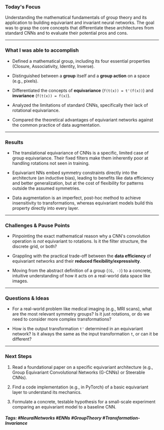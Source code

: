 ### Today's Focus

Understanding the mathematical fundamentals of group theory and its application to building equivariant and invariant neural networks. The goal was to grasp the core concepts that differentiate these architectures from standard CNNs and to evaluate their potential pros and cons.
***
### What I was able to accomplish

- Defined a mathematical group, including its four essential properties (Closure, Associativity, Identity, Inverse).
    
- Distinguished between a **group** itself and a **group action** on a space (e.g., pixels).
    
- Differentiated the concepts of **equivariance** (`f(t(x)) = t'(f(x))`) and **invariance** (`f(t(x)) = f(x)`).
    
- Analyzed the limitations of standard CNNs, specifically their lack of rotational equivariance.
    
- Compared the theoretical advantages of equivariant networks against the common practice of data augmentation.
***
### Results

- The translational equivariance of CNNs is a specific, limited case of group equivariance. Their fixed filters make them inherently poor at handling rotations not seen in training.
    
- Equivariant NNs embed symmetry constraints directly into the architecture (an inductive bias), leading to benefits like data efficiency and better generalization, but at the cost of flexibility for patterns outside the assumed symmetries.
    
- Data augmentation is an imperfect, post-hoc method to achieve insensitivity to transformations, whereas equivariant models build this property directly into every layer.
***
### Challenges & Pause Points

- Pinpointing the exact mathematical reason why a CNN's convolution operation is _not_ equivariant to rotations. Is it the filter structure, the discrete grid, or both?
    
- Grappling with the practical trade-off between the **data efficiency** of equivariant networks and their **reduced flexibility/expressivity**.
    
- Moving from the abstract definition of a group (`(G, ·)`) to a concrete, intuitive understanding of how it acts on a real-world data space like images.
***
### Questions & Ideas

- For a real-world problem like medical imaging (e.g., MRI scans), what are the most relevant symmetry groups? Is it just rotations, or do we need to consider more complex transformations?

- How is the output transformation `t'` determined in an equivariant network? Is it always the same as the input transformation `t`, or can it be different?
***
### Next Steps

1. Read a foundational paper on a specific equivariant architecture (e.g., Group Equivariant Convolutional Networks (G-CNNs) or Steerable CNNs).
    
2. Find a code implementation (e.g., in PyTorch) of a basic equivariant layer to understand its mechanics.
    
3. Formulate a concrete, testable hypothesis for a small-scale experiment comparing an equivariant model to a baseline CNN.

##### Tags: #NeuralNetworks #ENNs #GroupTheory #Transformation-Invariance 




